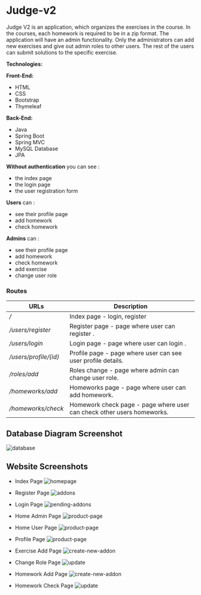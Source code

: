 # Judge-v2
 Judge V2 is an application, which organizes the exercises in the course. 
 In the courses, each homework is required to be in a zip format.
 The application will have an admin functionality. Only the administrators can add new exercises and give out admin roles to other users. 
 The rest of the users can submit solutions to the specific exercise.

**Technologies:**

**Front-End:**

*   HTML
*   CSS
*   Bootstrap
*   Thymeleaf

 
**Back-End:**
*   Java
*   Spring Boot
*   Spring MVC
*   MySQL Database
*   JPA

 **Without authentication** you can see : 

  - the index page
  - the login page
  - the user registration form

**Users** can : 

   - see their profile page
   - add homework
   - check homework


**Admins** can : 

   - see their profile page
   - add homework
   - check homework
   - add exercise
   - change user role
   
### Routes

URLs | Description
---------|---------
 */* | Index page - login, register
 */users/register* | Register page -  page where user can register .
 */users/login* | Login page - page where user can login .
 */users/profile/{id}* | Profile page - page where user can see user profile details.
 */roles/add* | Roles change - page where admin can change user role.
 */homeworks/add* | Homeworks page - page where user can add homework.
 */homeworks/check* | Homework check page - page where user can check other users homeworks.
 
 
 Database Diagram Screenshot
 ---
 
 ![database](/src/main/resources/static/screens/database.png)
 
Website Screenshots
---

- Index Page 
![homepage](/src/main/resources/static/screens/index.png)

- Register Page
![addons](/src/main/resources/static/screens/register.png)

- Login Page
![pending-addons](/src/main/resources/static/screens/login.png)

- Home Admin Page
![product-page](/src/main/resources/static/screens/admin-page.png)

- Home User Page
![product-page](/src/main/resources/static/screens/user-page.png)

- Profile Page
![product-page](/src/main/resources/static/screens/user-profile.png)

- Exercise Add Page
![create-new-addon](/src/main/resources/static/screens/add-exercise.png)

- Change Role Page
![update](/src/main/resources/static/screens/change-role.png)

- Homework Add Page
![create-new-addon](/src/main/resources/static/screens/add-homework.png)

- Homework Check Page
![update](/src/main/resources/static/screens/check-homework.png)




 

